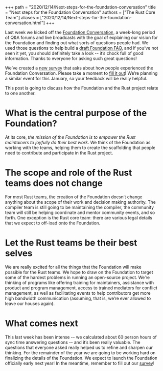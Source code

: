 +++
path = "2020/12/14/Next-steps-for-the-foundation-conversation"
title = "Next steps for the Foundation Conversation"
authors = ["The Rust Core Team"]
aliases = ["2020/12/14/Next-steps-for-the-foundation-conversation.html"]
+++

Last week we kicked off the [Foundation Conversation](https://blog.rust-lang.org/2020/12/07/the-foundation-conversation.html), a week-long period of Q&A forums and live broadcasts with the goal of explaining our vision for the Foundation and finding out what sorts of questions people had. We used those questions to help build a [draft Foundation FAQ](https://github.com/rust-lang/foundation-faq-2020/blob/main/FAQ.md), and if you’ve not seen it yet, you should definitely take a look -- it’s chock full of good information. Thanks to everyone for asking such great questions!

We’ve created a [new survey][survey] that asks about how people experienced the Foundation Conversation. Please take a moment to [fill it out][survey]! We’re planning a similar event for this January, so your feedback will be really helpful.

This post is going to discuss how the Foundation and the Rust project relate to one another.

# What is the central purpose of the Foundation?

At its core, *the mission of the Foundation is to empower the Rust maintainers to joyfully do their best work*. We think of the Foundation as working with the teams, helping them to create the scaffolding that people need to contribute and participate in the Rust project.

# The scope and role of the Rust teams does not change

For most Rust teams, the creation of the Foundation doesn’t change anything about the scope of their work and decision making authority. The compiler team is still going to be maintaining the compiler, the community team will still be helping coordinate and mentor community events, and so forth. One exception is the Rust core team: there are various legal details that we expect to off-load onto the Foundation.

# Let the Rust teams be their best selves

We are really excited for all the things that the Foundation will make possible for the Rust teams. We hope to draw on the Foundation to target some of the hardest problems in running an open-source project. We’re thinking of programs like offering training for maintainers, assistance with product and program management, access to trained mediators for conflict management, as well as facilitating events to help contributors get more high bandwidth communication (assuming, that is, we’re ever allowed to leave our houses again).

# What comes next

This last week has been intense -- we calculated about 60 person hours of sync time answering questions -- and it’s been really valuable. The questions that everyone asked really helped us to refine and sharpen our thinking. For the remainder of the year we are going to be working hard on finalizing the details of the Foundation. We expect to launch the Foundation officially early next year! In the meantime, remember to fill out our [survey]!

[survey]: https://docs.google.com/forms/d/e/1FAIpQLSfeq4L0Rk6yXzGS19A6qLo4hpLlQiJh1nYFHsRJ9MrxO6k4iQ/viewform
